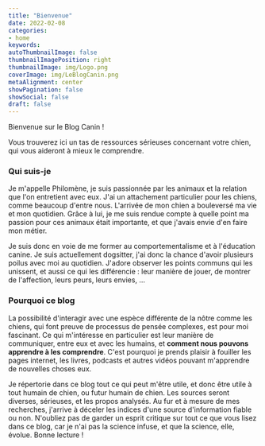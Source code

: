 ```yaml
---
title: "Bienvenue"
date: 2022-02-08
categories:
- home
keywords:
autoThumbnailImage: false
thumbnailImagePosition: right
thumbnailImage: img/Logo.png
coverImage: img/LeBlogCanin.png
metaAlignment: center
showPagination: false
showSocial: false
draft: false
---
```


Bienvenue sur le Blog Canin !

Vous trouverez ici un tas de ressources sérieuses concernant votre chien, qui vous aideront à mieux le comprendre.

<!--more-->

### Qui suis-je
Je m'appelle Philomène, je suis passionnée par les animaux et la relation que l'on entretient avec eux. J'ai un attachement particulier pour les chiens, comme beaucoup d'entre nous. L'arrivée de mon chien a bouleversé ma vie et mon quotidien. Grâce à lui, je me suis rendue compte à quelle point ma passion pour ces animaux était importante, et que j'avais envie d'en faire mon métier. 

Je suis donc en voie de me former au comportementalisme et à l'éducation canine. Je suis actuellement dogsitter, j'ai donc la chance d'avoir plusieurs poilus avec moi au quotidien. J'adore observer les points communs qui les unissent, et aussi ce qui les différencie : leur manière de jouer, de montrer de l'affection, leurs peurs, leurs envies, ... 

### Pourquoi ce blog
La possibilité d'interagir avec une espèce différente de la nôtre comme les chiens, qui font preuve de processus de pensée complexes, est pour moi fascinant. Ce qui m'intéresse en particulier est leur manière de communiquer, entre eux et avec les humains, et **comment nous pouvons apprendre à les comprendre**. C'est pourquoi je prends plaisir à fouiller les pages internet, les livres, podcasts et autres vidéos pouvant m'apprendre de nouvelles choses eux. 

Je répertorie dans ce blog tout ce qui peut m'être utile, et donc être utile à tout humain de chien, ou futur humain de chien. Les sources seront diverses, sérieuses, et les propos analysés. Au fur et à mesure de mes recherches, j'arrive à déceler les indices d'une source d'information fiable ou non. N'oubliez pas de garder un esprit critique sur tout ce que vous lisez dans ce blog, car je n'ai pas la science infuse, et que la science, elle, évolue. Bonne lecture !
